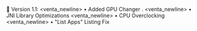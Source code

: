 🚀 Version 1.1:
<venta_newline> • Added GPU Changer .
<venta_newline> • JNI Library Optimizations
<venta_newline> • CPU Overclocking
<venta_newline> • "List Apps" Listing Fix
